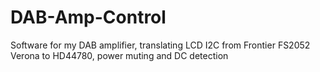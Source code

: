 # DAB-Amp-Control
Software for my DAB amplifier, translating LCD I2C from Frontier FS2052 Verona to HD44780, power muting and DC detection
